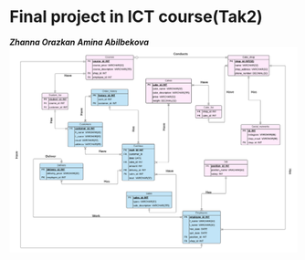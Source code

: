 # Final project in ICT course(Tak2)
***Zhanna Orazkan***
***Amina Abilbekova***
![ERD](ERD_project.png)
